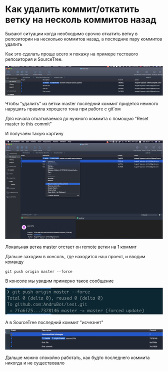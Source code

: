 # Как удалить коммит/откатить ветку на несколь коммитов назад

Бывают ситуации когда необходимо срочно откатить ветку в репозитории на несколько коммитов назад, а последние пару коммитов удалить

Как это сделать проще всего я покажу на примере тестового репозитория и SourceTree.

![commits_1](https://raw.githubusercontent.com/AndruBot/notes/master/1.png)

Чтобы "удалить" из ветки master последний коммит придется немного нарушить правила хорошего тона при работе с git'ом

Для начала откатываемся до нужного коммита с помощью "Reset master to this commit"

И получаем такую картину

![commits_2](https://raw.githubusercontent.com/AndruBot/notes/master/2.png)

Локальная ветка master отстает он remote ветки на 1 коммит

Дальше заходим в консоль, где находится наш проект, и вводим команду

```console
git push origin master --force
```

В консоле мы увидим примерно такое сообщение

![commits_3](https://raw.githubusercontent.com/AndruBot/notes/master/3.png)

А в SourceTree последний коммит "исчезнет"

![commits_4](https://raw.githubusercontent.com/AndruBot/notes/master/5.png)

Дальше можно спокойно работать, как будто последнего коммита никогда и не существовало

